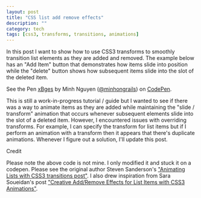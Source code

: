 ```yaml
---
layout: post
title: "CSS list add remove effects"
description: ""
category: tech
tags: [css3, transforms, transitions, animations]
---
```



In this post I want to show how to use CSS3 transforms to smoothly transition list elements as they are added and removed.
The example below has an "Add Item" button that demonstrates how items slide into position while the "delete" button
shows how subsequent items slide into the slot of the deleted item.

<p data-height="420" data-theme-id="0" data-slug-hash="xBges" data-default-tab="result" class='codepen'>See the Pen <a href='http://codepen.io/minhongrails/pen/xBges/'>xBges</a> by Minh Nguyen (<a href='http://codepen.io/minhongrails'>@minhongrails</a>) on <a href='http://codepen.io'>CodePen</a>.</p>
<script async src="//codepen.io/assets/embed/ei.js"></script>

This is still a work-in-progress tutorial / guide but I wanted to see if there was a way to animate
items as they are added while maintaining the "slide / transform" animation that occurs whenever subsequent elements
slide into the slot of a deleted item. However, I encountered issues with overriding transforms. For example, I can
specify the transform for list items but if I perform an animation with a transform then it appears that there's
duplicate animations. Whenever I figure out a solution, I'll update this post.

<div class="mSpotlight">Credit</div>

Please note the above code is not mine. I only modified it and stuck it on a codepen. Please see the original author
Steven Sanderson's ["Animating Lists with CSS3 transitions post"](http://blog.stevensanderson.com/2013/03/15/animating-lists-with-css-3-transitions/).
 I also drew inspiration from Sara Soueidan's post ["Creative Add/Remove Effects for List Items with CSS3 Animations"](http://sarasoueidan.com/blog/creative-list-effects/).